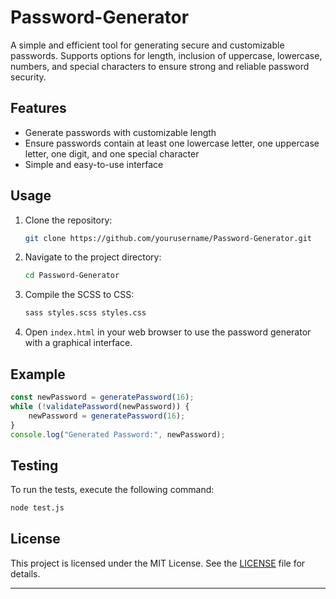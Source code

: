 # Password-Generator

A simple and efficient tool for generating secure and customizable passwords. Supports options for length, inclusion of uppercase, lowercase, numbers, and special characters to ensure strong and reliable password security.

## Features

- Generate passwords with customizable length
- Ensure passwords contain at least one lowercase letter, one uppercase letter, one digit, and one special character
- Simple and easy-to-use interface

## Usage

1. Clone the repository:
    ```sh
    git clone https://github.com/yourusername/Password-Generator.git
    ```

2. Navigate to the project directory:
    ```sh
    cd Password-Generator
    ```

3. Compile the SCSS to CSS:
    ```sh
    sass styles.scss styles.css
    ```

4. Open `index.html` in your web browser to use the password generator with a graphical interface.

## Example

```javascript
const newPassword = generatePassword(16);
while (!validatePassword(newPassword)) {
    newPassword = generatePassword(16);
}
console.log("Generated Password:", newPassword);
```

## Testing

To run the tests, execute the following command:
```sh
node test.js
```

## License

This project is licensed under the MIT License. See the [LICENSE](LICENSE) file for details.

---